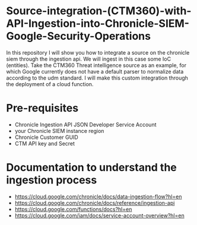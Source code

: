 # Source-integration-(CTM360)-with-API-Ingestion-into-Chronicle-SIEM-Google-Security-Operations
In this repository I will show you how to integrate a source on the chronicle siem through the ingestion api. We will ingest in this case some IoC (entities). Take the CTM360 Threat intelligence source as an example, for which Google currently does not have a default parser to normalize data according to the udm standard. I will make this custom integration through the deployment of a cloud function.

# Pre-requisites
 - Chronicle Ingestion API JSON Developer Service Account
 - your Chronicle SIEM instance region
 - Chronicle Customer GUID
 - CTM API key and Secret

# Documentation to understand the ingestion process
 - https://cloud.google.com/chronicle/docs/data-ingestion-flow?hl=en
 - https://cloud.google.com/chronicle/docs/reference/ingestion-api
 - https://cloud.google.com/functions/docs?hl=en
 - https://cloud.google.com/iam/docs/service-account-overview?hl=en

   
